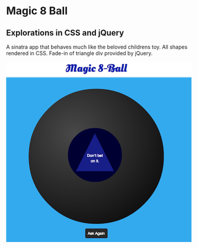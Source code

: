 # Magic 8 Ball
## Explorations in CSS and jQuery

A sinatra app that behaves much like the beloved childrens toy. 
All shapes rendered in CSS. Fade-in of triangle div provided by jQuery.

![Alt text](/public/images/screenshot.png "Sceenshot")
